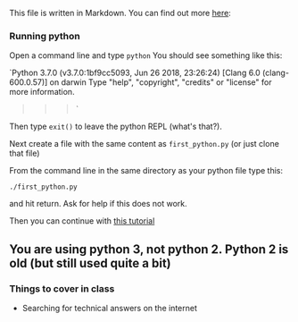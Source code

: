 This file is written in Markdown. You can find out more [here](https://en.wikipedia.org/wiki/Markdown):


### Running python
Open a command line and type `python`
You should see something like this:

`Python 3.7.0 (v3.7.0:1bf9cc5093, Jun 26 2018, 23:26:24)
[Clang 6.0 (clang-600.0.57)] on darwin
Type "help", "copyright", "credits" or "license" for more information.
>>>`


Then type
`exit()`
to leave the python REPL (what's that?).

Next create a file with the same content as `first_python.py` (or just clone that file)

From the command line in the same directory as your python file type this:

`./first_python.py`

and hit return. Ask for help if this does not work.


Then you can continue with [this tutorial](https://www.pythonspot.com/introduction/)

## You are using python 3, not python 2. Python 2 is old (but still used quite a bit)


### Things to cover in class
* Searching for technical answers on the internet
